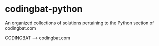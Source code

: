# codingbat-python
An organized collections of solutions pertaining to the Python section of codingbat.com

CODINGBAT --> codingbat.com
